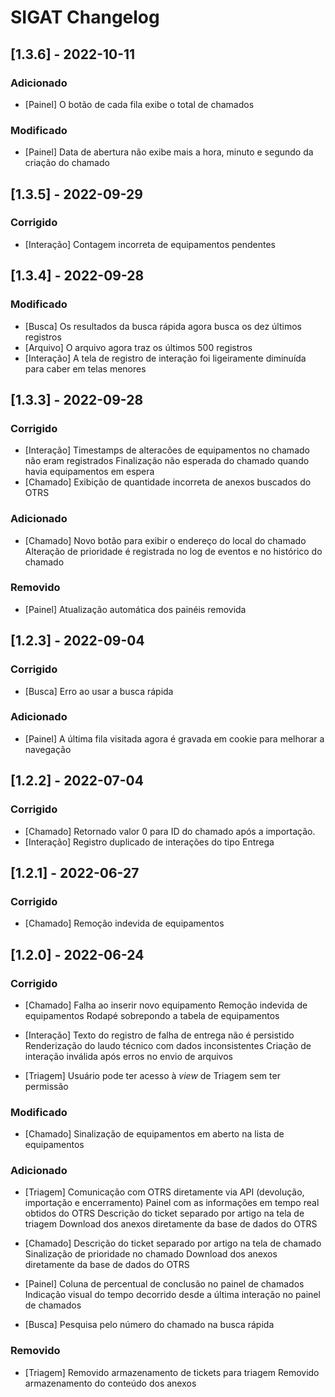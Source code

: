 # SIGAT Changelog

## [1.3.6] - 2022-10-11

### Adicionado

- [Painel]
O botão de cada fila exibe o total de chamados

### Modificado

- [Painel]
Data de abertura não exibe mais a hora, minuto e segundo da criação do chamado

## [1.3.5] - 2022-09-29

### Corrigido

- [Interação]
Contagem incorreta de equipamentos pendentes

## [1.3.4] - 2022-09-28

### Modificado
- [Busca]
Os resultados da busca rápida agora busca os dez últimos registros
- [Arquivo]
O arquivo agora traz os últimos 500 registros
- [Interação]
A tela de registro de interação foi ligeiramente diminuída para caber em telas menores

## [1.3.3] - 2022-09-28

### Corrigido
- [Interação]
Timestamps de alteracões de equipamentos no chamado não eram registrados
Finalização não esperada do chamado quando havia equipamentos em espera
- [Chamado]
Exibição de quantidade incorreta de anexos buscados do OTRS

### Adicionado
- [Chamado]
Novo botão para exibir o endereço do local do chamado
Alteração de prioridade é registrada no log de eventos e no histórico do chamado

### Removido
- [Painel]
Atualização automática dos painéis removida

## [1.2.3] - 2022-09-04

### Corrigido
- [Busca]
Erro ao usar a busca rápida

### Adicionado
- [Painel]
A última fila visitada agora é gravada em cookie para melhorar a navegação

## [1.2.2] - 2022-07-04

### Corrigido
- [Chamado]
Retornado valor 0 para ID do chamado após a importação.
- [Interação]
Registro duplicado de interações do tipo Entrega

## [1.2.1] - 2022-06-27

### Corrigido
- [Chamado] 
Remoção indevida de equipamentos

## [1.2.0] - 2022-06-24

### Corrigido
- [Chamado] 
Falha ao inserir novo equipamento
Remoção indevida de equipamentos
Rodapé sobrepondo a tabela de equipamentos

- [Interação]
Texto do registro de falha de entrega não é persistido
Renderização do laudo técnico com dados inconsistentes
Criação de interação inválida após erros no envio de arquivos

- [Triagem]
Usuário pode ter acesso à *view* de Triagem sem ter permissão

### Modificado
- [Chamado]
Sinalização de equipamentos em aberto na lista de equipamentos

### Adicionado
- [Triagem]
Comunicação com OTRS diretamente via API (devolução, importação e encerramento)
Painel com as informações em tempo real obtidos do OTRS
Descrição do ticket separado por artigo na tela de triagem
Download dos anexos diretamente da base de dados do OTRS

- [Chamado] 
Descrição do ticket separado por artigo na tela de chamado
Sinalização de prioridade no chamado
Download dos anexos diretamente da base de dados do OTRS

- [Painel] 
Coluna de percentual de conclusão no painel de chamados
Indicação visual do tempo decorrido desde a última interação no painel de chamados

- [Busca]
Pesquisa pelo número do chamado na busca rápida

### Removido
- [Triagem]
Removido armazenamento de tickets para triagem
Removido armazenamento do conteúdo dos anexos


